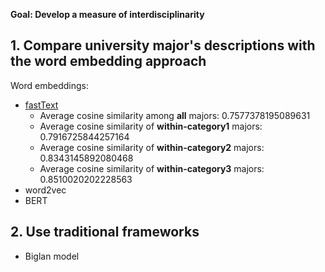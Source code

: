 **Goal: Develop a measure of interdisciplinarity**

## 1. Compare university major's descriptions with the word embedding approach

Word embeddings:
* [fastText](https://fasttext.cc/docs/en/support.html)
  - Average cosine similarity among **all** majors: 0.7577378195089631
  - Average cosine similarity of **within-category1** majors: 0.7916725844257164
  - Average cosine similarity of **within-category2** majors: 0.8343145892080468
  - Average cosine similarity of **within-category3** majors: 0.8510020202228563
* word2vec
* BERT

## 2. Use traditional frameworks
* Biglan model
